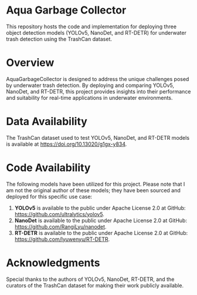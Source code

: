 # Aqua Garbage Collector
This repository hosts the code and implementation for deploying three object detection models (YOLOv5, NanoDet, and RT-DETR) for underwater trash detection using the TrashCan dataset.

# Overview
AquaGarbageCollector is designed to address the unique challenges posed by underwater trash detection. By deploying and comparing YOLOv5, NanoDet, and RT-DETR, this project provides insights into their performance and suitability for real-time applications in underwater environments.

# Data Availability
The TrashCan dataset used to test YOLOv5, NanoDet, and RT-DETR models is available at https://doi.org/10.13020/g1gx-y834.

# Code Availability
The following models have been utilized for this project. Please note that I am not the original author of these models; they have been sourced and deployed for this specific use case:
1. **YOLOv5** is available to the public under Apache License 2.0 at GitHub: https://github.com/ultralytics/yolov5.
2. **NanoDet** is available to the public under Apache License 2.0 at GitHub: https://github.com/RangiLyu/nanodet.
3. **RT-DETR** is available to the public under Apache License 2.0 at GitHub: https://github.com/lyuwenyu/RT-DETR.

# Acknowledgments
Special thanks to the authors of YOLOv5, NanoDet, RT-DETR, and the curators of the TrashCan dataset for making their work publicly available.
